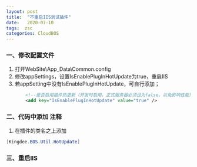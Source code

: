 ```yaml
---
layout: post
title:  "不重启IIS调试插件"
date:   2020-07-10
tags:  zsc
categories: CloudBOS
---
```

 

 ### 一、修改配置文件

 1. 打开WebSite\App_Data\Common.config
 2. 修改appSettings，设置IsEnablePlugInHotUpdate为true，重启IIS
 3. 若appSetting中没有IsEnablePlugInHotUpdate，可自行添加；
    ```xml
        <!--是否启用插件热更新（开发时启用，正式服务器必须设为false，以免影响性能）-->
        <add key="IsEnablePlugInHotUpdate" value="true" />
    ```


### 二、代码中添加 注释
1. 在插件的类名之上添加
```C#
[Kingdee.BOS.Util.HotUpdate]
```

### 三、重启IIS